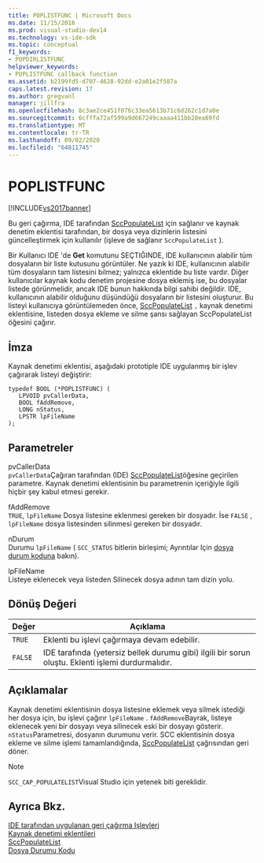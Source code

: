 ```yaml
---
title: POPLISTFUNC | Microsoft Docs
ms.date: 11/15/2016
ms.prod: visual-studio-dev14
ms.technology: vs-ide-sdk
ms.topic: conceptual
f1_keywords:
- POPDIRLISTFUNC
helpviewer_keywords:
- POPLISTFUNC callback function
ms.assetid: b2199fd5-d707-4628-92dd-e2a01e2f507a
caps.latest.revision: 17
ms.author: gregvanl
manager: jillfra
ms.openlocfilehash: 8c3ae2ce451f076c33ea5613b71c6d262c1d7a0e
ms.sourcegitcommit: 6cfffa72af599a9d667249caaaa411bb28ea69fd
ms.translationtype: MT
ms.contentlocale: tr-TR
ms.lasthandoff: 09/02/2020
ms.locfileid: "64811745"
---
```

# <a name="poplistfunc"></a>POPLISTFUNC
[!INCLUDE[vs2017banner](../includes/vs2017banner.md)]

Bu geri çağırma, IDE tarafından [SccPopulateList](../extensibility/sccpopulatelist-function.md) için sağlanır ve kaynak denetim eklentisi tarafından, bir dosya veya dizinlerin listesini güncelleştirmek için kullanılır (işleve de sağlanır `SccPopulateList` ).  
  
 Bir Kullanıcı IDE 'de **Get** komutunu SEÇTIĞINDE, IDE kullanıcının alabilir tüm dosyaların bir liste kutusunu görüntüler. Ne yazık ki IDE, kullanıcının alabilir tüm dosyaların tam listesini bilmez; yalnızca eklentide bu liste vardır. Diğer kullanıcılar kaynak kodu denetim projesine dosya eklemiş ise, bu dosyalar listede görünmelidir, ancak IDE bunun hakkında bilgi sahibi değildir. IDE, kullanıcının alabilir olduğunu düşündüğü dosyaların bir listesini oluşturur. Bu listeyi kullanıcıya görüntülemeden önce, [SccPopulateList](../extensibility/sccpopulatelist-function.md) `,` kaynak denetimi eklentisine, listeden dosya ekleme ve silme şansı sağlayan SccPopulateList öğesini çağırır.  
  
## <a name="signature"></a>İmza  
 Kaynak denetimi eklentisi, aşağıdaki prototiple IDE uygulanmış bir işlev çağırarak listeyi değiştirir:  
  
```cpp#  
typedef BOOL (*POPLISTFUNC) (  
   LPVOID pvCallerData,  
   BOOL fAddRemove,  
   LONG nStatus,  
   LPSTR lpFileName  
);  
```  
  
## <a name="parameters"></a>Parametreler  
 pvCallerData  
 `pvCallerData`Çağıran tarafından (IDE) [SccPopulateList](../extensibility/sccpopulatelist-function.md)öğesine geçirilen parametre. Kaynak denetimi eklentisinin bu parametrenin içeriğiyle ilgili hiçbir şey kabul etmesi gerekir.  
  
 fAddRemove  
 `TRUE`, `lpFileName` Dosya listesine eklenmesi gereken bir dosyadır. İse `FALSE` , `lpFileName` dosya listesinden silinmesi gereken bir dosyadır.  
  
 nDurum  
 Durumu `lpFileName` ( `SCC_STATUS` bitlerin birleşimi; Ayrıntılar Için [dosya durum koduna](../extensibility/file-status-code-enumerator.md) bakın).  
  
 lpFileName  
 Listeye eklenecek veya listeden Silinecek dosya adının tam dizin yolu.  
  
## <a name="return-value"></a>Dönüş Değeri  
  
|Değer|Açıklama|  
|-----------|-----------------|  
|`TRUE`|Eklenti bu işlevi çağırmaya devam edebilir.|  
|`FALSE`|IDE tarafında (yetersiz bellek durumu gibi) ilgili bir sorun oluştu. Eklenti işlemi durdurmalıdır.|  
  
## <a name="remarks"></a>Açıklamalar  
 Kaynak denetimi eklentisinin dosya listesine eklemek veya silmek istediği her dosya için, bu işlevi çağırır `lpFileName` . `fAddRemove`Bayrak, listeye eklenecek yeni bir dosyayı veya silinecek eski bir dosyayı gösterir. `nStatus`Parametresi, dosyanın durumunu verir. SCC eklentisinin dosya ekleme ve silme işlemi tamamlandığında, [SccPopulateList](../extensibility/sccpopulatelist-function.md) çağrısından geri döner.  
  
> [!NOTE]
> `SCC_CAP_POPULATELIST`Visual Studio için yetenek biti gereklidir.  
  
## <a name="see-also"></a>Ayrıca Bkz.  
 [IDE tarafından uygulanan geri çağırma Işlevleri](../extensibility/callback-functions-implemented-by-the-ide.md)   
 [Kaynak denetimi eklentileri](../extensibility/source-control-plug-ins.md)   
 [SccPopulateList](../extensibility/sccpopulatelist-function.md)   
 [Dosya Durumu Kodu](../extensibility/file-status-code-enumerator.md)
